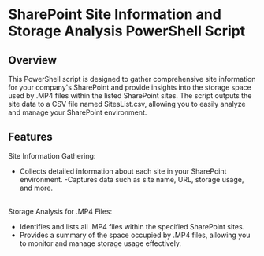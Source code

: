 # SharePoint Site Information and Storage Analysis PowerShell Script

## Overview
This PowerShell script is designed to gather comprehensive site information for your company's SharePoint and provide insights into the storage space used by .MP4 files within the listed SharePoint sites. The script outputs the site data to a CSV file named SitesList.csv, allowing you to easily analyze and manage your SharePoint environment.

## Features
Site Information Gathering:

- Collects detailed information about each site in your SharePoint environment.
-Captures data such as site name, URL, storage usage, and more.
<br />
Storage Analysis for .MP4 Files:

- Identifies and lists all .MP4 files within the specified SharePoint sites.
- Provides a summary of the space occupied by .MP4 files, allowing you to monitor and manage storage usage effectively.
